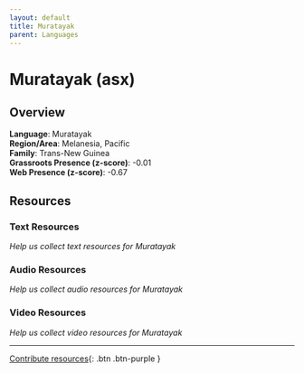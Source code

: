```yaml
---
layout: default
title: Muratayak
parent: Languages
---
```


# Muratayak (asx)

## Overview

**Language**: Muratayak  
**Region/Area**: Melanesia, Pacific  
**Family**: Trans-New Guinea  
**Grassroots Presence (z-score)**: -0.01  
**Web Presence (z-score)**: -0.67  

## Resources

### Text Resources
*Help us collect text resources for Muratayak*

### Audio Resources
*Help us collect audio resources for Muratayak*

### Video Resources
*Help us collect video resources for Muratayak*

---

[Contribute resources](https://forms.office.com/e/1SfLJx3u1r){: .btn .btn-purple }
